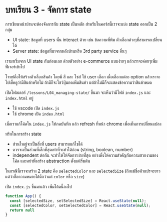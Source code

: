 # บทเรียน 3 - จัดการ state

การเขียนหน้าบ้านจะต้องจัดการกับ state เป็นหลัก สำหรับในคอร์สนี้เราจะแบ่ง state ออกเป็น 2 กลุ่ม
- UI state: ข้อมูลที่ users นั้น interact ด้วย เช่น ข้อความที่พิม ตัวเลือกต่างๆที่สามารถเปลี่ยนได้
- Server state: ข้อมูลที่มาจากหลังบ้านหรือ 3rd party service อื่นๆ

เรามาเริ่มจาก UI state กันก่อนเลย ด้วยตัวอย่าง e-commerce แบบง่ายๆ แล้วเราจะค่อยๆเพิ่มฟีเจอร์เข้าไป

โจทย์คือให้สร้างตัวเลือกสินค้า โดยมี สี และ ไซส์ ใช้ user เลือก เมื่อเลือกแต่ละ option แล้วเราจะไปเช็คดูว่ามีสินค้าหรือไม่ ถ้ามีก็จะโชว์ปุ่มกดเพิ่มสินค้า แต่ถ้าไม่มีก็จะแสดงข้อความว่าสินค้าหมด

เปิดโฟลเดอร์ `/lessons/L04_managing-state/` ขึ้นมา จะเห็นว่ามีไฟล์ `index.js` และ `index.html` อยู่
- ใช้ vscode เปิด `index.js`
- ใช้ chrome เปิด `index.html`

เมื่อเราแก้โค้ดใน `index.js` ให้กดบันทึก แล้ว refresh ที่หน้า chrome เพื่อเห็นการเปลี่ยนแปลง

ทริกในการสร้าง state
- ส่วนใหญ่จะเป็นสิ่งที่ users สามารถแก้ไขได้
- ควรจะเป็นส่วนที่เล็กที่สุดเท่าที่จะทำได้ก่อน (string, boolean, number)
- independent ต่อกัน จะทำให้ให้จัดการง่ายที่สุด อย่างพึ่งให้ความสำคัญกับความสวยงามของโค้ด และอย่าพึ่งสร้าง abstraction ตั้งแต่เริ่มต้น

ในกรณีนี้เราจะสร้าง 2 state คือ `selectedColor` และ `selectedSize` (ถึงแม้ชื่อตัวแปรจะยาวแต่ว่าสื่อความหมายได้ดีกว่าแค่ `color` หรือ `size`)

เปิด `index.js` ขึ้นมาแล้ว เพิ่มโค้ดนี้ลงไป

```js
function App() {
  const [selectedSize, setSelectedSize] = React.useState(null);
  const [selectedColor, setSelectedColor] = React.useState(null);
  return null
}
```
